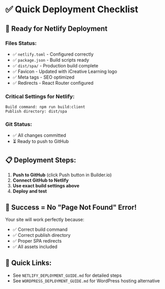 # ✅ Quick Deployment Checklist

## 🚀 **Ready for Netlify Deployment**

### **Files Status:**

- ✅ `netlify.toml` - Configured correctly
- ✅ `package.json` - Build scripts ready
- ✅ `dist/spa/` - Production build complete
- ✅ Favicon - Updated with iCreative Learning logo
- ✅ Meta tags - SEO optimized
- ✅ Redirects - React Router configured

### **Critical Settings for Netlify:**

```
Build command: npm run build:client
Publish directory: dist/spa
```

### **Git Status:**

- ✅ All changes committed
- ⏳ Ready to push to GitHub

## 📋 **Deployment Steps:**

1. **Push to GitHub** (click Push button in Builder.io)
2. **Connect GitHub to Netlify**
3. **Use exact build settings above**
4. **Deploy and test**

## 🎯 **Success = No "Page Not Found" Error!**

Your site will work perfectly because:

- ✅ Correct build command
- ✅ Correct publish directory
- ✅ Proper SPA redirects
- ✅ All assets included

## 🔗 **Quick Links:**

- See `NETLIFY_DEPLOYMENT_GUIDE.md` for detailed steps
- See `WORDPRESS_DEPLOYMENT_GUIDE.md` for WordPress hosting alternative
